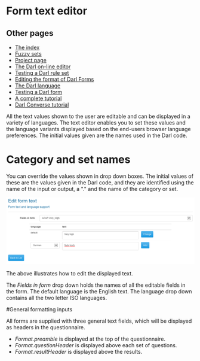 ﻿Form text editor
======

## Other pages

+ [The index](index)
+ [Fuzzy sets](fuzzysets)
+ [Project page](projectpage)
+ [The Darl on-line editor](darleditor)
+ [Testing a Darl rule set](darltest)
+ [Editing the format of Darl Forms](formeditor)
+ [The Darl language](Darl)
+ [Testing a Darl form](formtest)
+ [A complete tutorial](tutorial)
+ [Darl Converse tutorial](conversetutorial)


All the text values shown to the user are editable and can be displayed in a variety of languages.
The text editor enables you to set these values and the language variants displayed based on the end-users browser language preferences.
The initial values given are the names used in the Darl code.

# Category and set names

You can override the values shown in drop down boxes.
The initial values of these are the values given in the Darl code, and they are identified using the name of the input or output, a "." and the name of the category or set.

![Language editor](Images/langedit1.png)

The above illustrates how to edit the displayed text.

The _Fields in form_ drop down holds the names of all the editable fields in the form.
The default language is the English text.
The language drop down contains all the two letter ISO languages.

#General formatting inputs

All forms are supplied with three general text fields, which will be displayed as headers in the questionnaire.

+ _Format.preamble_ is displayed at the top of the questionnaire.
+ _Format.questionHeader_ is displayed above each set of questions.
+ _Format.resultHeader_ is displayed above the results.